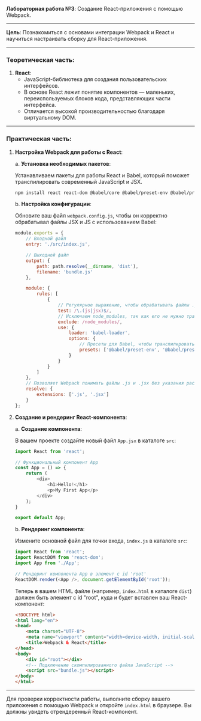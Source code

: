 **Лабораторная работа №3**: Создание React-приложения с помощью Webpack.

---

**Цель**: Познакомиться с основами интеграции Webpack и React и научиться настраивать сборку для React-приложения.

---

### Теоретическая часть:

1. **React**: 
    - JavaScript-библиотека для создания пользовательских интерфейсов. 
    - В основе React лежит понятие компонентов — маленьких, переиспользуемых блоков кода, представляющих части интерфейса.
    - Отличается высокой производительностью благодаря виртуальному DOM.

---

### Практическая часть:

1. **Настройка Webpack для работы с React**:

    a. **Установка необходимых пакетов**:

    Устанавливаем пакеты для работы React и Babel, который поможет транспилировать современный JavaScript и JSX.
    ```bash
    npm install react react-dom @babel/core @babel/preset-env @babel/preset-react babel-loader --save-dev
    ```

    b. **Настройка конфигурации**:

    Обновите ваш файл `webpack.config.js`, чтобы он корректно обрабатывал файлы JSX и JS с использованием Babel:
    ```javascript
    module.exports = {
        // Входной файл
        entry: './src/index.js',

        // Выходной файл
        output: {
            path: path.resolve(__dirname, 'dist'),
            filename: 'bundle.js'
        },

        module: {
            rules: [
                {
                    // Регулярное выражение, чтобы обрабатывать файлы .js и .jsx
                    test: /\.(js|jsx)$/,
                    // Исключаем node_modules, так как его не нужно транспилировать
                    exclude: /node_modules/,
                    use: {
                        loader: 'babel-loader',
                        options: {
                            // Пресеты для Babel, чтобы транспилировать React и современный JS
                            presets: ['@babel/preset-env', '@babel/preset-react']
                        }
                    }
                }
            ]
        },
        // Позволяет Webpack понимать файлы .js и .jsx без указания расширения
        resolve: {
            extensions: ['.js', '.jsx']
        }
    };
    ```

2. **Создание и рендеринг React-компонента**:

    a. **Создание компонента**:

    В вашем проекте создайте новый файл `App.jsx` в каталоге `src`:
    ```javascript
    import React from 'react';

    // Функциональный компонент App
    const App = () => {
        return (
            <div>
                <h1>Hello!</h1>
                <p>My First App</p>
            </div>
        );
    }

    export default App;
    ```

    b. **Рендеринг компонента**:

    Измените основной файл для точки входа, `index.js` в каталоге `src`:
    ```javascript
    import React from 'react';
    import ReactDOM from 'react-dom';
    import App from './App';

    // Рендеринг компонента App в элемент с id 'root'
    ReactDOM.render(<App />, document.getElementById('root'));
    ```

    Теперь в вашем HTML файле (например, `index.html` в каталоге `dist`) должен быть элемент с id "root", куда и будет вставлен ваш React-компонент:
    ```html
    <!DOCTYPE html>
    <html lang="en">
    <head>
        <meta charset="UTF-8">
        <meta name="viewport" content="width=device-width, initial-scale=1.0">
        <title>Webpack & React</title>
    </head>
    <body>
        <div id="root"></div>
        <!-- Подключение скомпилированного файла JavaScript -->
        <script src="bundle.js"></script>
    </body>
    </html>
    ```

---

Для проверки корректности работы, выполните сборку вашего приложения с помощью Webpack и откройте `index.html` в браузере. Вы должны увидеть отрендеренный React-компонент.
